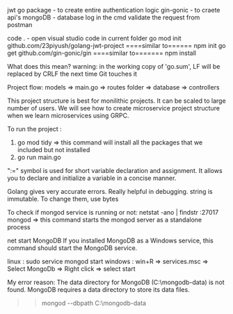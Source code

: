 jwt go package - to create entire authentication logic
gin-gonic - to craete api's
mongoDB - database
log in the cmd
validate the request from postman

code . - open visual studio code in current folder
go mod init github.com/23piyush/golang-jwt-project   ====similar to====== npm init
go get github.com/gin-gonic/gin    ====similar to======= npm install

What does this mean?
warning: in the working copy of 'go.sum', LF will be replaced by CRLF the next time Git touches it

Project flow: models => main.go => routes folder => database => controllers

This project structure is best for monilithic projects. It can be scaled to large number of users.
We will see how to create microservice project structure when we learn microservices using GRPC.

To run the project : 
1. go mod tidy => this command will install all the packages that we included but not installed
2. go run main.go



":=" symbol is used for short variable declaration and assignment. It allows you to declare and initialize a variable in a concise manner.

Golang gives very accurate errors. Really helpful in debugging.
string is immutable. To change them, use bytes

To check if mongod service is running or not:
netstat -ano | findstr :27017    
mongod => this command starts the mongod server as a standalone process

net start MongoDB
If you installed MongoDB as a Windows service, this command should start the MongoDB service.

linux : sudo service mongod start
windows : win+R => services.msc => Select MongoDb => Right click => select start

My error reason: The data directory for MongoDB (C:\mongodb-data) is not found. MongoDB requires a data directory to store its data files.
>>mongod --dbpath C:\mongodb-data